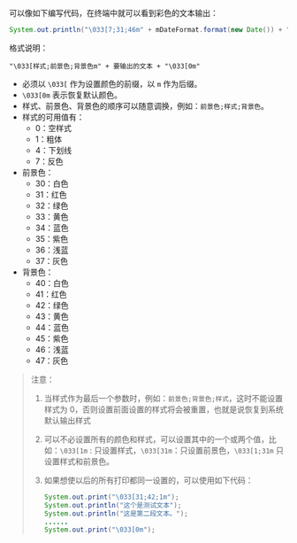 可以像如下编写代码，在终端中就可以看到彩色的文本输出：

```java
System.out.println("\033[7;31;46m" + mDateFormat.format(new Date()) + "    " + msg + "\033[0m");
```

格式说明：

````
"\033[样式;前景色;背景色m" + 要输出的文本 + "\033[0m"
````

+ 必须以 `\033[` 作为设置颜色的前缀，以 `m` 作为后缀。
+ `\033[0m` 表示恢复默认颜色。
+ 样式、前景色、背景色的顺序可以随意调换，例如：`前景色;样式;背景色`。
+ 样式的可用值有：
  + 0：空样式
  + 1：粗体
  + 4：下划线
  + 7：反色
+ 前景色：
  + 30：白色
  + 31：红色
  + 32：绿色
  + 33：黄色
  + 34：蓝色
  + 35：紫色
  + 36：浅蓝
  + 37：灰色
+ 背景色：
  + 40：白色
  + 41：红色
  + 42：绿色
  + 43：黄色
  + 44：蓝色
  + 45：紫色
  + 46：浅蓝
  + 47：灰色

> 注意：
>
> 1. 当样式作为最后一个参数时，例如：`前景色;背景色;样式`，这时不能设置样式为 0，否则设置前面设置的样式将会被重置，也就是说恢复到系统默认输出样式
>
> 2. 可以不必设置所有的颜色和样式，可以设置其中的一个或两个值，比如：`\033[1m` : 只设置样式，`\033[31m`：只设置前景色，`\033[1;31m` 只设置样式和前景色。
>
> 3. 如果想使以后的所有打印都同一设置的，可以使用如下代码：
>
>    ```java
>    System.out.print("\033[31;42;1m");
>    System.out.println("这个是测试文本");
>    System.out.println("这是第二段文本。");
>    ......
>    System.out.print("\033[0m");
>    ```
>
>    